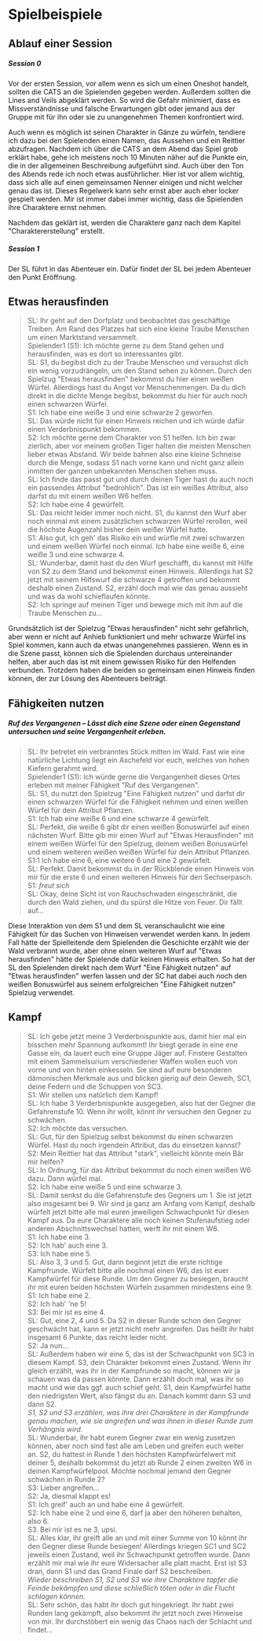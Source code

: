 # Spielbeispiele

## Ablauf einer Session

##### Session 0

Vor der ersten Session, vor allem wenn es sich um einen Oneshot handelt, sollten die CATS an die Spielenden gegeben werden. Außerdem sollten die Lines and Veils abgeklärt werden. So wird die Gefahr minimiert, dass es Missverständnisse und falsche Erwartungen gibt oder jemand aus der Gruppe mit für ihn oder sie zu unangenehmen Themen konfrontiert wird.
<!-- Entwicklerkommentar incoming-->
Auch wenn es möglich ist seinen Charakter in Gänze zu würfeln, tendiere ich dazu bei den Spielenden einen Namen, das Aussehen und ein Reittier abzufragen. Nachdem ich über die CATS an dem Abend das Spiel grob erklärt habe, gehe ich meistens noch 10 Minuten näher auf die Punkte ein, die in der allgemeinen Beschreibung aufgeführt sind. Auch über den Ton des Abends rede ich noch etwas ausführlicher. Hier ist vor allem wichtig, dass sich alle auf einen gemeinsamen Nenner einigen und nicht welcher genau das ist. Dieses Regelwerk kann sehr ernst aber auch eher locker gespielt werden. Mir ist immer dabei immer wichtig, dass die Spielenden ihre Charaktere ernst nehmen.

Nachdem das geklärt ist, werden die Charaktere ganz nach dem Kapitel "Charaktererstellung" erstellt.

##### Session 1

Der SL führt in das Abenteuer ein. Dafür findet der SL bei jedem Abenteuer den Punkt Eröffnung. 

## Etwas herausfinden

>SL: Ihr geht auf den Dorfplatz und beobachtet das geschäftige Treiben. Am Rand des Platzes hat sich eine kleine Traube Menschen um einen Marktstand versammelt.  
>Spielender1 (S1): Ich möchte gerne zu dem Stand gehen und herausfinden, was es dort so interessantes gibt.  
>SL: S1, du begibst dich zu der Traube Menschen und versuchst dich ein wenig vorzudrängeln, um den Stand sehen zu können. Durch den Spielzug "Etwas herausfinden" bekommst du hier einen weißen Würfel.   Allerdings hast du Angst vor Menschenmengen. Da du dich direkt in die dichte Menge begibst, bekommst du hier für auch noch einen schwarzen Würfel.  
>S1: Ich habe eine weiße 3 und eine schwarze 2 geworfen.  
>SL: Das würde nicht für einen Hinweis reichen und ich würde dafür einen Verderbnispunkt bekommen.  
>S2: Ich möchte gerne dem Charakter von S1 helfen. Ich bin zwar zierlich, aber vor meinem großen Tiger halten die meisten Menschen lieber etwas Abstand. Wir beide bahnen also eine kleine Schneise durch die Menge, sodass S1 nach vorne kann und nicht ganz allein inmitten der ganzen unbekannten Menschen stehen muss.  
>SL: Ich finde das passt gut und durch deinen Tiger hast du auch noch ein passendes Attribut "bedrohlich". Das ist ein weißes Attribut, also darfst du mit einem weißen W6 helfen.  
>S2: Ich habe eine 4 gewürfelt.  
>SL: Das reicht leider immer noch nicht. S1, du kannst den Wurf aber noch einmal mit einem zusätzlichen schwarzen Würfel rerollen, weil die höchste Augenzahl bisher dein weißer Würfel hatte.  
>S1: Also gut, ich geh' das Risiko ein und würfle mit zwei schwarzen und einem weißen Würfel noch einmal. Ich habe eine weiße 6, eine weiße 3 und eine schwarze 4.  
>SL: Wunderbar, damit hast du den Wurf geschafft, du kannst mit Hilfe von S2 zu dem Stand und bekommst einen Hinweis. Allerdings hat S2 jetzt mit seinem Hilfswurf die schwarze 4 getroffen und bekommt deshalb einen Zustand. S2, erzähl doch mal wie das genau aussieht und was da wohl schieflaufen könnte.  
>S2: Ich springe auf meinen Tiger und bewege mich mit ihm auf die Traube Menschen zu...

Grundsätzlich ist der Spielzug "Etwas herausfinden" nicht sehr gefährlich, aber wenn er nicht auf Anhieb funktioniert und mehr schwarze Würfel ins Spiel kommen, kann auch da etwas unangenehmes passieren. Wenn es in die Szene passt, können sich die Spielenden durchaus untereinander helfen, aber auch das ist mit einem gewissen Risiko für den Helfenden verbunden. Trotzdem haben die beiden so gemeinsam einen Hinweis finden können, der zur Lösung des Abenteuers beiträgt.

## Fähigkeiten nutzen

##### Ruf des Vergangenen – Lässt dich eine Szene oder einen Gegenstand untersuchen und seine Vergangenheit erleben.

> SL: Ihr betretet ein verbranntes Stück mitten im Wald. Fast wie eine natürliche Lichtung liegt ein Aschefeld vor euch, welches von hohen Kiefern gerahmt wird.  
> Spielender1 (S1): Ich würde gerne die Vergangenheit dieses Ortes erleben mit meiner Fähigkeit "Ruf des Vergangenen".  
> SL: S1, du nutzt den Spielzug "Eine Fähigkeit nutzen" und darfst dir einen schwarzen Würfel für die Fähigkeit nehmen und einen weißen Würfel für dein Attribut Pflanzen.  
> S1: Ich hab eine weiße 6 und eine schwarze 4 gewürfelt.  
> SL: Perfekt, die weiße 6 gibt dir einen weißen Bonuswürfel auf einen nächsten Wurf. Bitte gib mir einen Wurf auf "Etwas Herausfinden" mit einem weißen Würfel für den Spielzug, deinem weißen Bonuswürfel und einem weiteren weißen weißen Würfel für dein Attribut Pflanzen.  
> S1:1 Ich habe eine 6, eine weitere 6 und eine 2 gewürfelt.  
> SL: Perfekt. Damit bekommst du in der Rückblende einen Hinweis von mir für die erste 6 und einen weiteren Hinweis für den Sechserpasch.  
> S1: *freut sich*  
> SL: Okay, deine Sicht ist von Rauchschwaden eingeschränkt, die durch den Wald ziehen, und du spürst die Hitze von Feuer. Dir fällt auf...  

Diese Interaktion von dem S1 und dem SL veranschaulicht wie eine Fähigkeit für das Suchen von Hinweisen verwendet werden kann. In jedem Fall hätte der Spielleitende dem Spielenden die Geschichte erzählt wie der Wald verbrannt wurde, aber ohne einen weiteren Wurf auf "Etwas herausfinden" hätte der Spielende dafür keinen Hinweis erhalten. So hat der SL den Spielenden direkt nach dem Wurf "Eine Fähigkeit nutzen" auf "Etwas herausfinden" werfen lassen und der SC hat dabei auch noch den weißen Bonuswürfel aus seinem erfolgreichen "Eine Fähigkeit nutzen" Spielzug verwendet. 

## Kampf 

<!-- muss noch angepasst werden -->

>SL: Ich gebe jetzt meine 3 Verderbnispunkte aus, damit hier mal ein bisschen mehr Spannung aufkommt! Ihr biegt gerade in eine ene Gasse ein, da lauert euch eine Gruppe Jäger auf. Finstere Gestalten mit einem Sammelsurium verschiedener Waffen wollen euch von vorne und von hinten einkesseln. Sie sind auf eure besonderen dämonischen Merkmale aus und blicken gierig auf dein Geweih, SC1, deine Federn und die Schuppen von SC3.  
>S1: Wir stellen uns natürlich dem Kampf!  
>SL: Ich habe 3 Verderbnispunkte ausgegeben, also hat der Gegner die Gefahrenstufe 10. Wenn ihr wollt, könnt ihr versuchen den Gegner zu schwächen.  
>S2: Ich möchte das versuchen.  
>SL: Gut, für den Spielzug selbst bekommst du einen schwarzen Würfel. Hast du noch irgendein Attribut, das du einsetzen kannst?  
>S2: Mein Reittier hat das Attribut "stark", vielleicht könnte mein Bär mir helfen?  
>SL: In Ordnung, für das Attribut bekommst du noch einen weißen W6 dazu. Dann würfel mal.  
>S2: Ich habe eine weiße 5 und eine schwarze 3.  
>SL: Damit senkst du die Gefahrenstufe des Gegners um 1. Sie ist jetzt also insgesamt bei 9. Wir sind ja ganz am Anfang vom Kampf, deshalb würfelt jetzt bitte alle mal euren jeweiligen Schwachpunkt für diesen Kampf aus. Da eure Charaktere alle noch keinen Stufenaufstieg oder anderen Abschnittswechsel hatten, werft ihr mit einem W6.  
>S1: Ich habe eine 3.  
>S2: Ich hab' auch eine 3.  
>S3: Ich habe eine 5.  
>SL: Also 3, 3 und 5. Gut, dann beginnt jetzt die erste richtige Kampfrunde. Würfelt bitte alle nochmal einen W6, das ist euer Kampfwürfel für diese Runde. Um den Gegner zu besiegen, braucht ihr mit euren beiden höchsten Würfeln zusammen mindestens eine 9.  
>S1: Ich habe eine 2.  
>S2: Ich hab' 'ne 5!  
>S3: Bei mir ist es eine 4.  
>SL: Gut, eine 2, 4 und 5. Da S2 in dieser Runde schon den Gegner geschwächt hat, kann er jetzt nicht mehr angreifen. Das heißt ihr habt insgesamt 6 Punkte, das reicht leider nicht.  
>S2: Ja nun...  
>SL: Außerdem haben wir eine 5, das ist der Schwachpunkt von SC3 in diesem Kampf. S3, dein Charakter bekommt einen Zustand. Wenn ihr gleich erzählt, was ihr in der Kampfrunde so macht, können wir ja schauen was da passen könnte. Dann erzählt doch mal, was ihr so macht und wie das ggf. auch schief geht. S1, dein Kampfwürfel hatte den niedrigsten Wert, also fängst du an. Danach kommt dann S3 und dann S2.  
>*S1, S2 und S3 erzählen, was ihre drei Charaktere in der Kampfrunde genau machen, wie sie angreifen und was ihnen in dieser Runde zum Verhängnis wird.*  
>SL: Wunderbar, ihr habt eurem Gegner zwar ein wenig zusetzen können, aber noch sind fast alle am Leben und greifen euch weiter an. S2, du hattest in Runde 1 den höchsten Kampfwürfelwert mit deiner 5, deshalb bekommst du jetzt ab Runde 2 einen zweiten W6 in deinen Kampfwürfelpool. Möchte nochmal jemand den Gegner schwächen in Runde 2?  
>S3: Lieber angreifen...  
>S2: Ja, diesmal klappt es!  
>S1: Ich greif' auch an und habe eine 4 gewürfelt.  
>S2: Ich habe eine 2 und eine 6, darf ja aber den höheren behalten, also 6.  
>S3. Bei mir ist es ne 3, upsi.  
>SL: Alles klar, ihr greift alle an und mit einer Summe von 10 könnt ihr den Gegner diese Runde besiegen! Allerdings kriegen SC1 und SC2 jeweils einen Zustand, weil ihr Schwachpunkt getroffen wurde. Dann erzählt mir mal wie ihr eure Widersacher alle platt macht. Erst ist S3 dran, dann S1 und das Grand Finale darf S2 beschreiben.  
>*Wieder beschreiben S1, S2 und S3 wie ihre Charaktere tapfer die Feinde bekämpfen und diese schließlich töten oder in die Flucht schlagen können.*  
>SL: Sehr schön, das habt ihr doch gut hingekriegt. Ihr habt zwei Runden lang gekämpft, also bekommt ihr jetzt noch zwei Hinweise von mir. Ihr durchstöbert ein wenig das Chaos nach der Schlacht und findet...  
